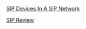 [SIP Devices In A SIP Network](https://youtu.be/uTU6-gDQL_E)

[SIP Review](https://youtu.be/TuHNtz1x8bM)
